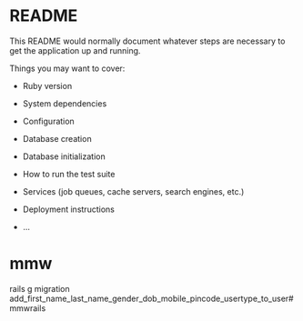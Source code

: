 # README

This README would normally document whatever steps are necessary to get the
application up and running.

Things you may want to cover:

* Ruby version

* System dependencies

* Configuration

* Database creation

* Database initialization

* How to run the test suite

* Services (job queues, cache servers, search engines, etc.)

* Deployment instructions

* ...
# mmw
rails g migration add_first_name_last_name_gender_dob_mobile_pincode_usertype_to_user# mmwrails
